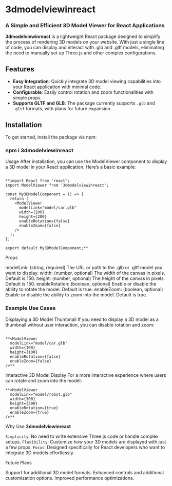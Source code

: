# 3dmodelviewinreact

### A Simple and Efficient 3D Model Viewer for React Applications

**3dmodelviewinreact** is a lightweight React package designed to simplify the process of rendering 3D models on your website. With just a single line of code, you can display and interact with .glb and .gltf models, eliminating the need to manually set up Three.js and other complex configurations.

## Features

- **Easy Integration**: Quickly integrate 3D model viewing capabilities into your React application with minimal code.
- **Configurable**: Easily control rotation and zoom functionalities with simple props.
- **Supports GLTF and GLB**: The package currently supports `.glb` and `.gltf` formats, with plans for future expansion.

## Installation

To get started, install the package via npm:

### npm i 3dmodelviewinreact


Usage
After installation, you can use the ModelViewer component to display a 3D model in your React application. Here’s a basic example:


```

**import React from 'react';
import ModelViewer from '3dmodelviewinreact';

const My3DModelComponent = () => {
  return (
    <ModelViewer 
      modelLink="model/car.glb" 
      width={200} 
      height={200} 
      enableRotation={false} 
      enableZoom={false} 
    />
  );
};

export default My3DModelComponent;**

```


Props

modelLink: (string, required) The URL or path to the .glb or .gltf model you want to display.
width: (number, optional) The width of the canvas in pixels. Default is 150.
height: (number, optional) The height of the canvas in pixels. Default is 150.
enableRotation: (boolean, optional) Enable or disable the ability to rotate the model. Default is true.
enableZoom: (boolean, optional) Enable or disable the ability to zoom into the model. Default is true.


### Example Use Cases

Displaying a 3D Model Thumbnail
If you need to display a 3D model as a thumbnail without user interaction, you can disable rotation and zoom:

```

**<ModelViewer 
  modelLink="model/car.glb" 
  width={100} 
  height={100} 
  enableRotation={false} 
  enableZoom={false} 
/>**
```

Interactive 3D Model Display
For a more interactive experience where users can rotate and zoom into the model:
```
**<ModelViewer 
  modelLink="model/robot.glb" 
  width={300} 
  height={300} 
  enableRotation={true} 
  enableZoom={true} 
/>**
```

Why Use **3dmodelviewinreact**

`Simplicity`: No need to write extensive Three.js code or handle complex setups.
`Flexibility`: Customize how your 3D models are displayed with just a few props.
`Focus`: Designed specifically for React developers who want to integrate 3D models effortlessly.


Future Plans

Support for additional 3D model formats.
Enhanced controls and additional customization options.
Improved performance optimizations.


